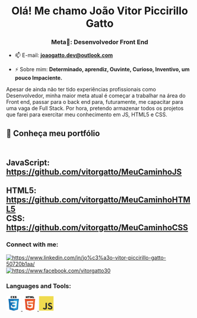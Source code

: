 <h1 align="center">Olá! Me chamo João Vitor Piccirillo Gatto</h1>
<h3 align="center">Meta🎯: Desenvolvedor Front End</h3>

- 📫 E-mail: **joaogatto.dev@outlook.com**

- ⚡ Sobre mim: **Determinado, aprendiz, Ouvinte, Curioso, Inventivo, um pouco Impaciente.**

Apesar de ainda não ter tido experiências profissionais como Desenvolvedor, minha maior meta atual é começar a trabalhar na área do Front end, passar para o back end para, futuramente, me capacitar para uma vaga de Full Stack. Por hora, pretendo  armazenar todos os projetos que farei para exercitar meu conhecimento em JS, HTML5 e CSS.
<h2> 🔎 Conheça meu portfólio <h2>

<br> JavaScript: https://github.com/vitorgatto/MeuCaminhoJS </br>
<br> HTML5: https://github.com/vitorgatto/MeuCaminhoHTML5 </br>
CSS: https://github.com/vitorgatto/MeuCaminhoCSS

<h3 align="left">Connect with me:</h3>
<p align="left">
<a href="https://linkedin.com/in/https://www.linkedin.com/in/jo%c3%a3o-vitor-piccirillo-gatto-50720b1aa/" target="blank"><img align="center" src="https://raw.githubusercontent.com/rahuldkjain/github-profile-readme-generator/master/src/images/icons/Social/linked-in-alt.svg" alt="https://www.linkedin.com/in/jo%c3%a3o-vitor-piccirillo-gatto-50720b1aa/" height="30" width="40" /></a>
<a href="https://fb.com/https://www.facebook.com/vitorgatto30" target="blank"><img align="center" src="https://raw.githubusercontent.com/rahuldkjain/github-profile-readme-generator/master/src/images/icons/Social/facebook.svg" alt="https://www.facebook.com/vitorgatto30" height="30" width="40" /></a>
</p>

<h3 align="left">Languages and Tools:</h3>
<p align="left"> <a href="https://www.w3schools.com/css/" target="_blank" rel="noreferrer"> <img src="https://raw.githubusercontent.com/devicons/devicon/master/icons/css3/css3-original-wordmark.svg" alt="css3" width="40" height="40"/> </a> <a href="https://www.w3.org/html/" target="_blank" rel="noreferrer"> <img src="https://raw.githubusercontent.com/devicons/devicon/master/icons/html5/html5-original-wordmark.svg" alt="html5" width="40" height="40"/> </a> <a href="https://developer.mozilla.org/en-US/docs/Web/JavaScript" target="_blank" rel="noreferrer"> <img src="https://raw.githubusercontent.com/devicons/devicon/master/icons/javascript/javascript-original.svg" alt="javascript" width="40" height="40"/> </a> </p>
